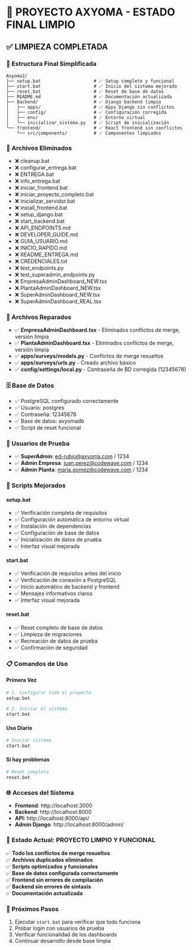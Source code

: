 # 🎯 PROYECTO AXYOMA - ESTADO FINAL LIMPIO

## ✅ LIMPIEZA COMPLETADA

### 📁 Estructura Final Simplificada
```
Axyoma2/
├── setup.bat                    # ✅ Setup completo y funcional
├── start.bat                    # ✅ Inicio del sistema mejorado
├── reset.bat                    # ✅ Reset de base de datos
├── README.md                    # ✅ Documentación actualizada
├── Backend/                     # ✅ Django backend limpio
│   ├── apps/                    # ✅ Apps Django sin conflictos
│   ├── config/                  # ✅ Configuración corregida
│   ├── env/                     # ✅ Entorno virtual
│   └── inicializar_sistema.py   # ✅ Script de inicialización
└── frontend/                    # ✅ React frontend sin conflictos
    └── src/components/          # ✅ Componentes limpiados
```

### 🧹 Archivos Eliminados
- ❌ cleanup.bat
- ❌ configurar_entrega.bat
- ❌ ENTREGA.bat
- ❌ info_entrega.bat
- ❌ iniciar_frontend.bat
- ❌ iniciar_proyecto_completo.bat
- ❌ inicializar_servidor.bat
- ❌ install_frontend.bat
- ❌ setup_django.bat
- ❌ start_backend.bat
- ❌ API_ENDPOINTS.md
- ❌ DEVELOPER_GUIDE.md
- ❌ GUIA_USUARIO.md
- ❌ INICIO_RAPIDO.md
- ❌ README_ENTREGA.md
- ❌ CREDENCIALES.txt
- ❌ test_endpoints.py
- ❌ test_superadmin_endpoints.py
- ❌ EmpresaAdminDashboard_NEW.tsx
- ❌ PlantaAdminDashboard_NEW.tsx
- ❌ SuperAdminDashboard_NEW.tsx
- ❌ SuperAdminDashboard_REAL.tsx

### 🔧 Archivos Reparados
- ✅ **EmpresaAdminDashboard.tsx** - Eliminados conflictos de merge, versión limpia
- ✅ **PlantaAdminDashboard.tsx** - Eliminados conflictos de merge, versión limpia
- ✅ **apps/surveys/models.py** - Conflictos de merge resueltos
- ✅ **apps/surveys/urls.py** - Creado archivo básico
- ✅ **config/settings/local.py** - Contraseña de BD corregida (12345678)

### 🗄️ Base de Datos
- ✅ PostgreSQL configurado correctamente
- ✅ Usuario: postgres
- ✅ Contraseña: 12345678  
- ✅ Base de datos: axyomadb
- ✅ Script de reset funcional

### 👥 Usuarios de Prueba
- ✅ **SuperAdmin**: ed-rubio@axyoma.com / 1234
- ✅ **Admin Empresa**: juan.perez@codewave.com / 1234  
- ✅ **Admin Planta**: maria.gomez@codewave.com / 1234

### 🚀 Scripts Mejorados

#### setup.bat
- ✅ Verificación completa de requisitos
- ✅ Configuración automática de entorno virtual
- ✅ Instalación de dependencias
- ✅ Configuración de base de datos
- ✅ Inicialización de datos de prueba
- ✅ Interfaz visual mejorada

#### start.bat  
- ✅ Verificación de requisitos antes del inicio
- ✅ Verificación de conexión a PostgreSQL
- ✅ Inicio automático de backend y frontend
- ✅ Mensajes informativos claros
- ✅ Interfaz visual mejorada

#### reset.bat
- ✅ Reset completo de base de datos
- ✅ Limpieza de migraciones
- ✅ Recreación de datos de prueba
- ✅ Confirmación de seguridad

### 📋 Comandos de Uso

#### Primera Vez
```bash
# 1. Configurar todo el proyecto
setup.bat

# 2. Iniciar el sistema
start.bat
```

#### Uso Diario
```bash
# Iniciar sistema
start.bat
```

#### Si hay problemas
```bash
# Reset completo
reset.bat
```

### 🌐 Accesos del Sistema
- **Frontend**: http://localhost:3000
- **Backend**: http://localhost:8000  
- **API**: http://localhost:8000/api/
- **Admin Django**: http://localhost:8000/admin/

### 🎯 Estado Actual: PROYECTO LIMPIO Y FUNCIONAL

✅ **Todo los conflictos de merge resueltos**  
✅ **Archivos duplicados eliminados**  
✅ **Scripts optimizados y funcionales**  
✅ **Base de datos configurada correctamente**  
✅ **Frontend sin errores de compilación**  
✅ **Backend sin errores de sintaxis**  
✅ **Documentación actualizada**  

### 🔄 Próximos Pasos
1. Ejecutar `start.bat` para verificar que todo funciona
2. Probar login con usuarios de prueba
3. Verificar funcionalidad de los dashboards
4. Continuar desarrollo desde base limpia
